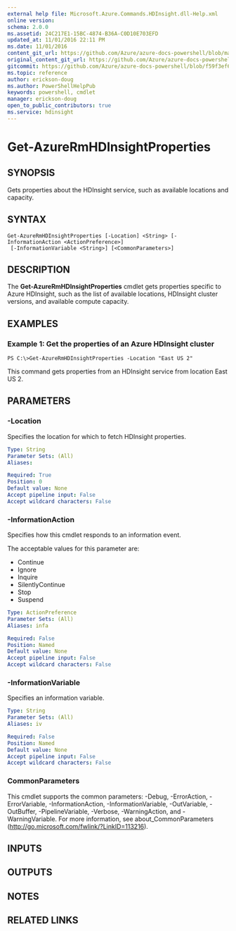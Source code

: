 ```yaml
---
external help file: Microsoft.Azure.Commands.HDInsight.dll-Help.xml
online version:
schema: 2.0.0
ms.assetid: 24C217E1-15BC-4874-B36A-C0D10E703EFD
updated_at: 11/01/2016 22:11 PM
ms.date: 11/01/2016
content_git_url: https://github.com/Azure/azure-docs-powershell/blob/master/azureps-cmdlets-docs/ResourceManager/AzureRM.HDInsight/v1.1.4/Get-AzureRmHDInsightProperties.md
original_content_git_url: https://github.com/Azure/azure-docs-powershell/blob/master/azureps-cmdlets-docs/ResourceManager/AzureRM.HDInsight/v1.1.4/Get-AzureRmHDInsightProperties.md
gitcommit: https://github.com/Azure/azure-docs-powershell/blob/f59f3ef60bc592383812213e69fd77ba950759ed
ms.topic: reference
author: erickson-doug
ms.author: PowerShellHelpPub
keywords: powershell, cmdlet
manager: erickson-doug
open_to_public_contributors: true
ms.service: hdinsight
---
```


# Get-AzureRmHDInsightProperties

## SYNOPSIS
Gets properties about the HDInsight service, such as available locations and capacity.

## SYNTAX

```
Get-AzureRmHDInsightProperties [-Location] <String> [-InformationAction <ActionPreference>]
 [-InformationVariable <String>] [<CommonParameters>]
```

## DESCRIPTION
The **Get-AzureRmHDInsightProperties** cmdlet gets properties specific to Azure HDInsight, such as the list of available locations, HDInsight cluster versions, and available compute capacity.

## EXAMPLES

### Example 1: Get the properties of an Azure HDInsight cluster
```
PS C:\>Get-AzureRmHDInsightProperties -Location "East US 2"
```

This command gets properties from an HDInsight service from location East US 2.

## PARAMETERS

### -Location
Specifies the location for which to fetch HDInsight properties.

```yaml
Type: String
Parameter Sets: (All)
Aliases: 

Required: True
Position: 0
Default value: None
Accept pipeline input: False
Accept wildcard characters: False
```

### -InformationAction
Specifies how this cmdlet responds to an information event.

The acceptable values for this parameter are:

- Continue
- Ignore
- Inquire
- SilentlyContinue
- Stop
- Suspend

```yaml
Type: ActionPreference
Parameter Sets: (All)
Aliases: infa

Required: False
Position: Named
Default value: None
Accept pipeline input: False
Accept wildcard characters: False
```

### -InformationVariable
Specifies an information variable.

```yaml
Type: String
Parameter Sets: (All)
Aliases: iv

Required: False
Position: Named
Default value: None
Accept pipeline input: False
Accept wildcard characters: False
```

### CommonParameters
This cmdlet supports the common parameters: -Debug, -ErrorAction, -ErrorVariable, -InformationAction, -InformationVariable, -OutVariable, -OutBuffer, -PipelineVariable, -Verbose, -WarningAction, and -WarningVariable. For more information, see about_CommonParameters (http://go.microsoft.com/fwlink/?LinkID=113216).

## INPUTS

## OUTPUTS

## NOTES

## RELATED LINKS


